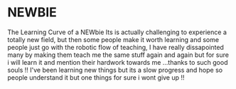 # NEWBIE
The Learning Curve of a NEWbie
Its is actually challenging to experience a totally new field, but then some people make it worth learning and some people just go with the robotic flow of teaching,
I have really dissapointed many by making them teach me the same stuff again and again but for sure i will learn it and mention their hardwork towards me ...thanks to such good souls !!
I've been learning new things but its a slow progress and hope so people understand it but one things for sure i wont give up !!
